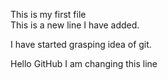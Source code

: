 This is my first file \
This is a new line I have added. 

I have started grasping idea of git.

Hello GitHub
I am changing this line